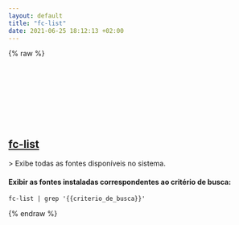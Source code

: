 ```yaml
---
layout: default
title: "fc-list"
date: 2021-06-25 18:12:13 +02:00
---
```

{% raw %}
<h2 id="fc-list">
  <a href="/pt_br/linux/fc-list.html">fc-list</a> <a href="#fc-list"><svg class="icon">
    <use href="/assets/images/unicode_sprite.svg#link" />
  </svg></a>
</h2>
> Exibe todas as fontes disponíveis no sistema.

#### Exibir as fontes instaladas correspondentes ao critério de busca:
```shell
fc-list | grep '{{criterio_de_busca}}'
```
{% endraw %}
